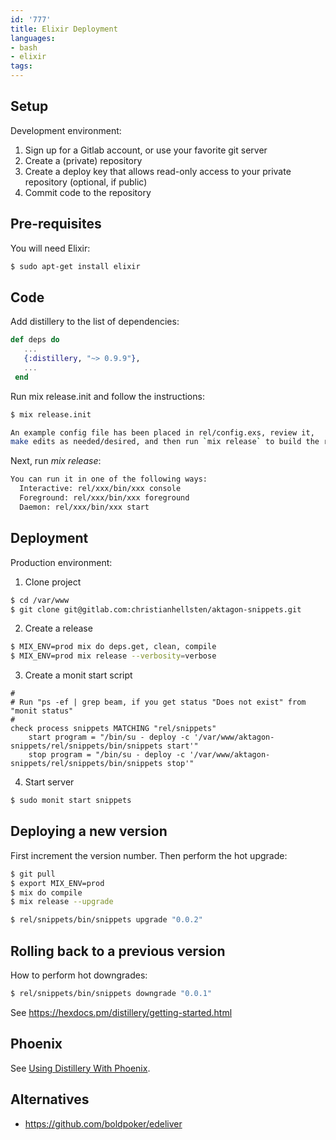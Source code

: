 ```yaml
---
id: '777'
title: Elixir Deployment
languages:
- bash
- elixir
tags:
---
```

## Setup

Development environment:

1. Sign up for a Gitlab account, or use your favorite git server
2. Create a (private) repository
3. Create a deploy key that allows read-only access to your private repository (optional, if public)
4. Commit code to the repository

## Pre-requisites

You will need Elixir:

```bash
$ sudo apt-get install elixir
```

## Code

Add distillery to the list of dependencies:

```elixir
def deps do
   ...
   {:distillery, "~> 0.9.9"},
   ...
 end
```
 
Run mix release.init and follow the instructions:

```bash
$ mix release.init

An example config file has been placed in rel/config.exs, review it,
make edits as needed/desired, and then run `mix release` to build the release
```

Next, run *mix release*:
```bash
You can run it in one of the following ways:
  Interactive: rel/xxx/bin/xxx console
  Foreground: rel/xxx/bin/xxx foreground
  Daemon: rel/xxx/bin/xxx start
```


## Deployment

Production environment:

1. Clone project

```bash
$ cd /var/www
$ git clone git@gitlab.com:christianhellsten/aktagon-snippets.git
```

2. Create a release

```bash
$ MIX_ENV=prod mix do deps.get, clean, compile
$ MIX_ENV=prod mix release --verbosity=verbose
```

3. Create a monit start script

```
#
# Run "ps -ef | grep beam, if you get status "Does not exist" from "monit status"
#
check process snippets MATCHING "rel/snippets"
    start program = "/bin/su - deploy -c '/var/www/aktagon-snippets/rel/snippets/bin/snippets start'"
    stop program = "/bin/su - deploy -c '/var/www/aktagon-snippets/rel/snippets/bin/snippets stop'"
```

4. Start server

```bash
$ sudo monit start snippets
```

## Deploying a new version

First increment the version number. Then perform the hot upgrade:

```bash
$ git pull
$ export MIX_ENV=prod
$ mix do compile
$ mix release --upgrade 

$ rel/snippets/bin/snippets upgrade "0.0.2"
```

## Rolling back to a previous version

How to perform hot downgrades:

```bash
$ rel/snippets/bin/snippets downgrade "0.0.1"
```

See
https://hexdocs.pm/distillery/getting-started.html

## Phoenix

See [Using Distillery With Phoenix](https://hexdocs.pm/distillery/use-with-phoenix.html).

## Alternatives

- https://github.com/boldpoker/edeliver
